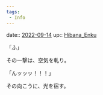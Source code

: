 ```yaml
---
tags:
 - Info
---
```


date:: [2022-09-14](Daily_Note/2022-09-14.md)
up:: [Hibana_Enku](Bar/Novel/Nacaria/Hibana_Enku.md)

「ふ」

その一撃は、空気を軋り。

「んッッッ！！！」

その向こうに、光を宿す。